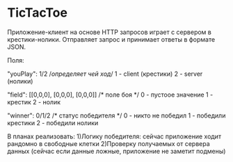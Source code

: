 # TicTacToe
Приложение-клиент на основе HTTP запросов играет с сервером в крестики-нолики. 
Отправляет запрос и принимает ответы в формате JSON. 

Поля: 

"youPlay": 1/2 /*определяет чей ход*/
1 - client (крестики)
2 - server (нолики)

"field": [[0,0,0], [0,0,0], [0,0,0]]  /* поле боя */ 
0 - пустоое значение
1 - крестик
2 - нолик

"winner": 0/1/2 /* статус победителя */
0 - никто не победил
1 - победили крестики
2 - победили нолики

В планах реализовать: 
1)Логику победителя: сейчас приложение ходит рандомно в свободные клетки
2)Проверку получаемых от сервера данных (сейчас если данные ложные, приложение не заметит подмены)

